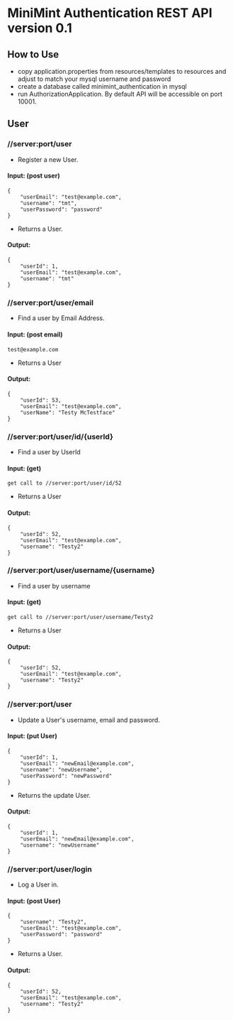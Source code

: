 # MiniMint Authentication REST API version 0.1

## How to Use

* copy application.properties from resources/templates to resources and adjust to match your mysql username and password
* create a database called minimint_authentication in mysql
* run AuthorizationApplication. By default API will be accessible on port 10001.

## User

### //server:port/user

- Register a new User.

#### Input: (post user)

```
{
    "userEmail": "test@example.com",
    "username": "tmt",
    "userPassword": "password"
}
```

- Returns a User.

#### Output:

```    
{
    "userId": 1,
    "userEmail": "test@example.com",
    "username": "tmt"
}
```

### //server:port/user/email

- Find a user by Email Address.

#### Input: (post email)

```
test@example.com
```

- Returns a User

#### Output:

```    
{
    "userId": 53,
    "userEmail": "test@example.com",
    "userName": "Testy McTestface"
}
```

### //server:port/user/id/{userId}

- Find a user by UserId

#### Input: (get)

```
get call to //server:port/user/id/52
```

- Returns a User

#### Output:

```    
{
    "userId": 52,
    "userEmail": "test@example.com",
    "username": "Testy2"
}
```

### //server:port/user/username/{username}

- Find a user by username

#### Input: (get)

```
get call to //server:port/user/username/Testy2
```

- Returns a User

#### Output:

```    
{
    "userId": 52,
    "userEmail": "test@example.com",
    "username": "Testy2"
}
```

### //server:port/user

- Update a User's username, email and password.

#### Input: (put User)

```
{
    "userId": 1,
    "userEmail": "newEmail@example.com",
    "username": "newUsername",
    "userPassword": "newPassword"
}
```

- Returns the update User.

#### Output:

```
{
    "userId": 1,
    "userEmail": "newEmail@example.com",
    "username": "newUsername"
}
```

### //server:port/user/login

- Log a User in.

#### Input: (post User)

```
{
    "username": "Testy2",
    "userEmail": "test@example.com",
    "userPassword": "password"
}
```

- Returns a User.

#### Output:

```    
{
    "userId": 52,
    "userEmail": "test@example.com",
    "username": "Testy2"
}
```

